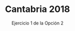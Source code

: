 ---
title: Cantabria 2018
url: "/recursos-fisica-quimica/oposiciones/fisica/cantabria-2018-o2-e1"
subtitle: Ejercicio 1 de la Opción 2
summary: Ejercicio 1 de la Opción 2.
authors:
- rodrigo-alcaraz-de-la-osa
- jesica-sanchez-mazon
tags:
- oposiciones
- mecánica
categories:
- Física

_build:
  render: never

# Optional external URL for project (replaces project detail page).
external_link: "https://rodrigoalcarazdelaosa.me/recursos-fisica-quimica/oposiciones/fisica/cantabria-2018-o2-e1/cantabria-2018-o2-e1.pdf"
---